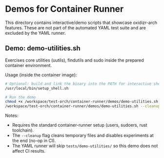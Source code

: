 # Demos for Container Runner

This directory contains interactive/demo scripts that showcase oxidizr-arch features. These are not part of the automated YAML test suite and are excluded by the YAML runner.

## Demo: demo-utilities.sh

Exercises core utilities (uutils), findutils and sudo inside the prepared container environment.

Usage (inside the container image):

```bash
# Optional: build and link the binary into the PATH for interactive shells
/usr/local/bin/setup_shell.sh

# Run the demo
chmod +x /workspace/test-orch/container-runner/demos/demo-utilities.sh
/workspace/test-orch/container-runner/demos/demo-utilities.sh --cleanup
```

Notes:

- Requires the standard container-runner setup (users, sudoers, rust toolchain).
- The `--cleanup` flag cleans temporary files and disables experiments at the end (no-op in CI).
- The YAML runner will skip `tests/demo-utilities/` so this demo does not affect CI results.
